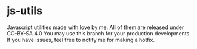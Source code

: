 # js-utils
Javascript utilities made with love by me. All of them are released under CC-BY-SA 4.0
You may use this branch for your production developments. If you have issues, feel free to notify me for making a hotfix.
